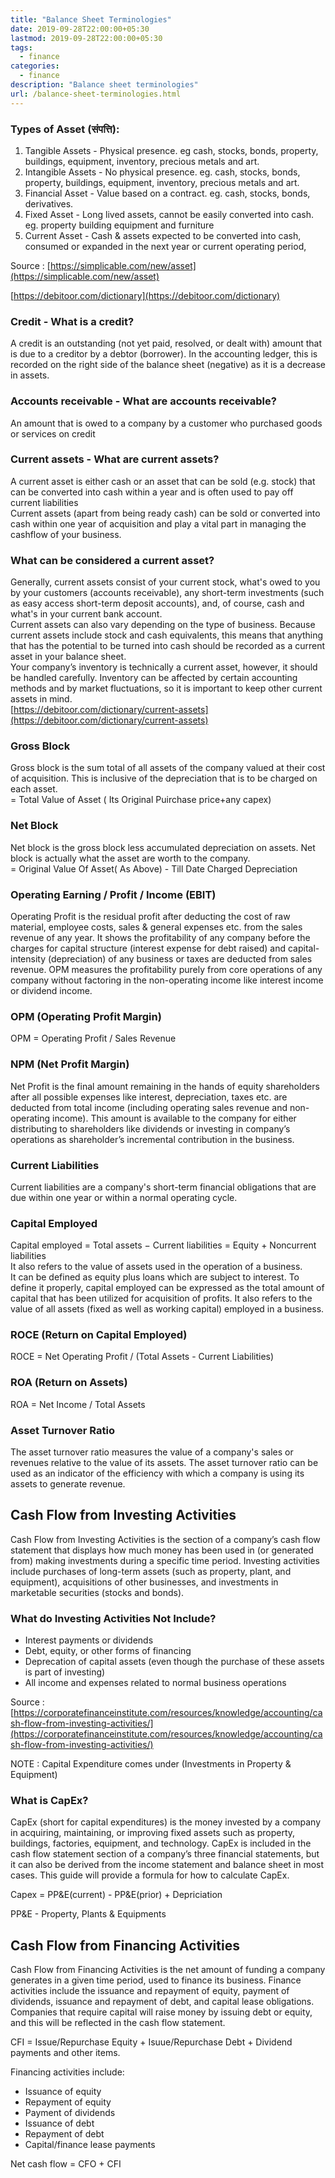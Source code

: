 ```yaml
---
title: "Balance Sheet Terminologies"
date: 2019-09-28T22:00:00+05:30
lastmod: 2019-09-28T22:00:00+05:30
tags:
  - finance
categories:
  - finance
description: "Balance sheet terminologies"
url: /balance-sheet-terminologies.html
---
```


### Types of Asset (संपत्ति):
1. Tangible Assets - Physical presence. eg cash, stocks, bonds, property, buildings, equipment, inventory, precious metals and art. 
2. Intangible Assets - No physical presence. eg. cash, stocks, bonds, property, buildings, equipment, inventory, precious metals and art.
3. Financial Asset - Value based on a contract. eg. cash, stocks, bonds, derivatives.
4. Fixed Asset - Long lived assets, cannot be easily converted into cash. eg. property building equipment and furniture
5. Current Asset - Cash & assets expected to be converted into cash, consumed or expanded in the next year or current operating period,

Source : [https://simplicable.com/new/asset](https://simplicable.com/new/asset)


[https://debitoor.com/dictionary](https://debitoor.com/dictionary)

### Credit - What is a credit?
A credit is an outstanding (not yet paid, resolved, or dealt with) amount that is due to a creditor by a debtor (borrower). In the accounting ledger, this is recorded on the right side of the balance sheet (negative) as it is a decrease in assets.

### Accounts receivable - What are accounts receivable?
An amount that is owed to a company by a customer who purchased goods or services on credit

### Current assets - What are current assets?
A current asset is either cash or an asset that can be sold (e.g. stock) that can be converted into cash within a year and is often used to pay off current liabilities  
Current assets (apart from being ready cash) can be sold or converted into cash within one year of acquisition and play a vital part in managing the cashflow of your business.  

### What can be considered a current asset?
Generally, current assets consist of your current stock, what's owed to you by your customers (accounts receivable), any short-term investments (such as easy access short-term deposit accounts), and, of course, cash and what's in your current bank account.  
Current assets can also vary depending on the type of business. Because current assets include stock and cash equivalents, this means that anything that has the potential to be turned into cash should be recorded as a current asset in your balance sheet.  
Your company’s inventory is technically a current asset, however, it should be handled carefully. Inventory can be affected by certain accounting methods and by market fluctuations, so it is important to keep other current assets in mind.  
[https://debitoor.com/dictionary/current-assets](https://debitoor.com/dictionary/current-assets)

### Gross Block
Gross block is the sum total of all assets of the company valued at their cost of acquisition. This is inclusive of the depreciation that is to be charged on each asset.  
= Total Value of Asset ( Its Original Puirchase price+any capex)

### Net Block
Net block is the gross block less accumulated depreciation on assets. Net block is actually what the asset are worth to the company.  
= Original Value Of Asset( As Above) - Till Date Charged Depreciation

### Operating Earning / Profit / Income (EBIT)
Operating Profit is the residual profit after deducting the cost of raw material, employee costs, sales & general expenses etc. from the sales revenue of any year. It shows the profitability of any company before the charges for capital structure (interest expense for debt raised) and capital-intensity (depreciation) of any business or taxes are deducted from sales revenue. OPM measures the profitability purely from core operations of any company without factoring in the non-operating income like interest income or dividend income.

### OPM (Operating Profit Margin)
OPM = Operating Profit / Sales Revenue

### NPM (Net Profit Margin)
Net Profit is the final amount remaining in the hands of equity shareholders after all possible expenses like interest, depreciation, taxes etc. are deducted from total income (including operating sales revenue and non-operating income). This amount is available to the company for either distributing to shareholders like dividends or investing in company’s operations as shareholder’s incremental contribution in the business.

### Current Liabilities
Current liabilities are a company's short-term financial obligations that are due within one year or within a normal operating cycle. 

### Capital Employed
Capital employed = Total assets − Current liabilities = Equity + Noncurrent liabilities  
It also refers to the value of assets used in the operation of a business.   
It can be defined as equity plus loans which are subject to interest. To define it properly, capital employed can be expressed as the total amount of capital that has been utilized for acquisition of profits. It also refers to the value of all assets (fixed as well as working capital) employed in a business.

### ROCE (Return on Capital Employed)
ROCE = Net Operating Profit / (Total Assets - Current Liabilities)

### ROA (Return on Assets)
ROA = Net Income / Total Assets

### Asset Turnover Ratio
The asset turnover ratio measures the value of a company's sales or revenues relative to the value of its assets. The asset turnover ratio can be used as an indicator of the efficiency with which a company is using its assets to generate revenue.

## Cash Flow from Investing Activities
Cash Flow from Investing Activities is the section of a company’s cash flow statement that displays how much money has been used in (or generated from) making investments during a specific time period. Investing activities include purchases of long-term assets (such as property, plant, and equipment), acquisitions of other businesses, and investments in marketable securities (stocks and bonds).

### What do Investing Activities Not Include?
 - Interest payments or dividends
 - Debt, equity, or other forms of financing
 - Deprecation of capital assets (even though the purchase of these assets is part of investing)
 - All income and expenses related to normal business operations
 
 Source : [https://corporatefinanceinstitute.com/resources/knowledge/accounting/cash-flow-from-investing-activities/](https://corporatefinanceinstitute.com/resources/knowledge/accounting/cash-flow-from-investing-activities/)
 
 NOTE : Capital Expenditure comes under (Investments in Property & Equipment)
 
### What is CapEx?
CapEx (short for capital expenditures) is the money invested by a company in acquiring, maintaining, or improving fixed assets such as property, buildings, factories, equipment, and technology.  CapEx is included in the cash flow statement section of a company’s three financial statements, but it can also be derived from the income statement and balance sheet in most cases.  This guide will provide a formula for how to calculate CapEx.

Capex = PP&E(current) - PP&E(prior) + Depriciation

PP&E - Property, Plants & Equipments

## Cash Flow from Financing Activities
Cash Flow from Financing Activities is the net amount of funding a company generates in a given time period, used to finance its business. Finance activities include the issuance and repayment of equity, payment of dividends, issuance and repayment of debt, and capital lease obligations. Companies that require capital will raise money by issuing debt or equity, and this will be reflected in the cash flow statement.

CFI = Issue/Repurchase Equity + Isuue/Repurchase Debt + Dividend payments and other items.

Financing activities include:  
 - Issuance of equity
 - Repayment of equity
 - Payment of dividends
 - Issuance of debt
 - Repayment of debt
 - Capital/finance lease payments
 
 Net cash flow = CFO + CFI
